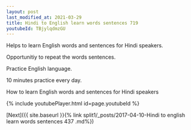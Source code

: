 ```yaml
---
layout: post
last_modified_at: 2021-03-29
title: Hindi to English learn words sentences 719 
youtubeId: TBjylqdmzGU
---
```

 
 
Helps to learn English words and sentences for Hindi speakers.

Opportunitiy to repeat the words sentences. 

Practice English language. 
 
10 minutes practice every day. 
 
How to learn English words and sentences for Hindi speakers 
 
{% include youtubePlayer.html id=page.youtubeId %}
 
 
[Next]({{ site.baseurl }}{% link  split1/_posts/2017-04-10-Hindi to english learn words sentences 437 .md%})
 
